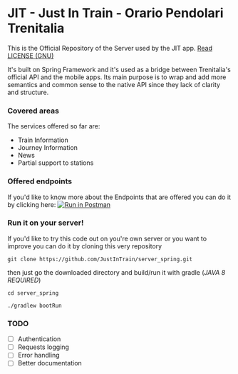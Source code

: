 # JIT - Just In Train - Orario Pendolari Trenitalia

This is the Official Repository of the Server used by the JIT app. [Read LICENSE (GNU)](https://github.com/JustInTrain/server_spring/blob/master/LICENSE.md)

It's built on Spring Framework and it's used as a bridge between Trenitalia's official API and the mobile apps. Its main purpose is to wrap and add more semantics and common sense to the native API since they lack of clarity and structure.

### Covered areas
The services offered so far are:
- Train Information
- Journey Information
- News
- Partial support to stations

### Offered endpoints
If you'd like to know more about the Endpoints that are offered you can do it by clicking here: [![Run in Postman](https://run.pstmn.io/button.svg)](https://app.getpostman.com/run-collection/951a59a0db4100c75583)

### Run it on your server!
If you'd like to try this code out on you're own server or you want to improve you can do it by cloning this very repository

`git clone https://github.com/JustInTrain/server_spring.git`

then just go the downloaded directory and build/run it with gradle (*JAVA 8 REQUIRED*)

`cd server_spring`

`./gradlew bootRun`

### TODO 
- [ ] Authentication
- [ ] Requests logging
- [ ] Error handling
- [ ] Better documentation
